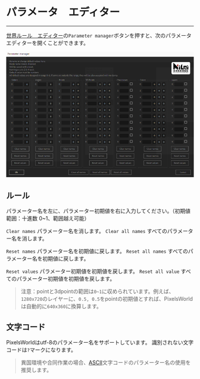 # パラメータ　エディター
-------

[世界ルール　エディター](ScriptWindow.md)の`Parameter manager`ボタンを押すと、次のパラメータ　エディターを開くことができます。

![Parameter manager](PM_Review.png)


## ルール

パラメーター名を左に、パラメーター初期値を右に入力してください。（初期値範囲：十進数 0~1、範囲越え可能）

`Clear names` パラメーター名を消します。
`Clear all names` すべてのパラメーター名を消します。

`Reset names` パラメーター名を初期値に戻します。
`Reset all names` すべてのパラメーター名を初期値に戻します。

`Reset values` パラメーター初期値を初期値を戻します。
`Reset all value` すべてのパラメーター初期値を初期値を戻します。

> 注意：pointと3dpointの範囲は`0~1`に収められています。例えば、`1280x720`のレイヤーに、`0.5, 0.5`をpointの初期値とすれば、PixelsWorldは自動的に`640x360`に換算します。

## 文字コード

PixelsWorldはutf-8のパラメーター名をサポートしています。
識別されない文字コードは`?`マークになります。

> 異国環境や合同作業の場合、<span style="color:rgb(255,0,0)">[ASCII](https://ja.wikipedia.org/wiki/ASCII)</span>文字コードのパラメーター名の使用を推奨します。


<br>
<br>
<br>
<br>
<br>
<br>